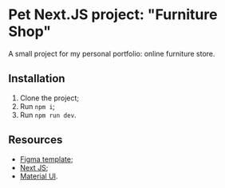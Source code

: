 # Pet Next.JS project: "Furniture Shop"

A small project for my personal portfolio: online furniture store.

## Installation

1) Clone the project;
2) Run `npm i`;
3) Run `npm run dev`.

## Resources

- [Figma template](https://www.figma.com/file/yPLCYgh1u1y5WJ9GfbZnqN/MNTN---Landing-Page-(Community)?type=design&node-id=0-1&mode=design&t=YQXWIOlTX2ypu5kO-0);
- [Next JS](https://nextjs.org/);
- [Material UI](https://mui.com/).
